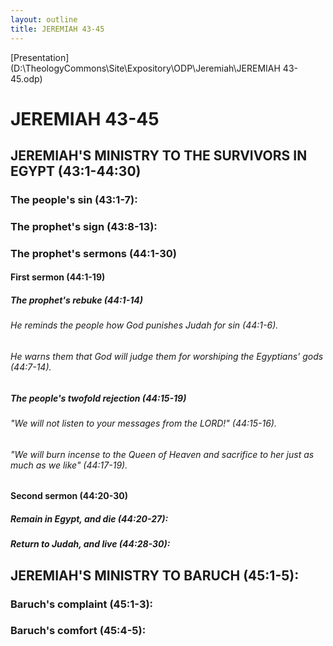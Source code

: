 ```yaml
---
layout: outline
title: JEREMIAH 43-45
---
```

[Presentation](D:\TheologyCommons\Site\Expository\ODP\Jeremiah\JEREMIAH 43-45.odp)
# JEREMIAH 43-45 
## JEREMIAH\'S MINISTRY TO THE SURVIVORS IN EGYPT (43:1-44:30) 
###  The people\'s sin (43:1-7): 
###  The prophet\'s sign (43:8-13): 
###  The prophet\'s sermons (44:1-30) 
####  First sermon (44:1-19) 
#####  The prophet\'s rebuke (44:1-14) 
######  He reminds the people how God punishes Judah for sin (44:1-6). 
######  He warns them that God will judge them for worshiping the Egyptians\' gods (44:7-14). 
#####  The people\'s twofold rejection (44:15-19) 
######  \"We will not listen to your messages from the LORD!\" (44:15-16). 
######  \"We will burn incense to the Queen of Heaven and sacrifice to her just as much as we like\" (44:17-19). 
####  Second sermon (44:20-30) 
#####  Remain in Egypt, and die (44:20-27): 
#####  Return to Judah, and live (44:28-30): 
## JEREMIAH\'S MINISTRY TO BARUCH (45:1-5): 
###  Baruch\'s complaint (45:1-3): 
###  Baruch\'s comfort (45:4-5): 
